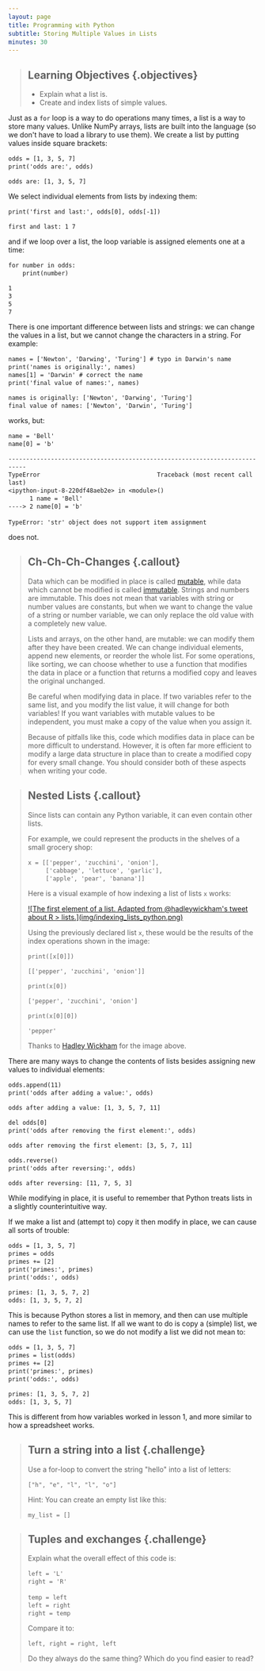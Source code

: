 ```yaml
---
layout: page
title: Programming with Python
subtitle: Storing Multiple Values in Lists
minutes: 30
---
```

> ## Learning Objectives {.objectives}
>
> *   Explain what a list is.
> *   Create and index lists of simple values.

Just as a `for` loop is a way to do operations many times,
a list is a way to store many values.
Unlike NumPy arrays,
lists are built into the language (so we don't have to load a library
to use them).
We create a list by putting values inside square brackets:

~~~ {.python}
odds = [1, 3, 5, 7]
print('odds are:', odds)
~~~

~~~ {.output}
odds are: [1, 3, 5, 7]
~~~

We select individual elements from lists by indexing them:

~~~ {.python}
print('first and last:', odds[0], odds[-1])
~~~

~~~ {.output}
first and last: 1 7
~~~

and if we loop over a list,
the loop variable is assigned elements one at a time:

~~~ {.python}
for number in odds:
    print(number)
~~~

~~~ {.output}
1
3
5
7
~~~

There is one important difference between lists and strings:
we can change the values in a list,
but we cannot change the characters in a string.
For example:

~~~ {.python}
names = ['Newton', 'Darwing', 'Turing'] # typo in Darwin's name
print('names is originally:', names)
names[1] = 'Darwin' # correct the name
print('final value of names:', names)
~~~

~~~ {.output}
names is originally: ['Newton', 'Darwing', 'Turing']
final value of names: ['Newton', 'Darwin', 'Turing']
~~~

works, but:

~~~ {.python}
name = 'Bell'
name[0] = 'b'
~~~

~~~ {.error}
---------------------------------------------------------------------------
TypeError                                 Traceback (most recent call last)
<ipython-input-8-220df48aeb2e> in <module>()
      1 name = 'Bell'
----> 2 name[0] = 'b'

TypeError: 'str' object does not support item assignment
~~~

does not.

> ## Ch-Ch-Ch-Changes {.callout}
>
> Data which can be modified in place is called [mutable](reference.html#mutable),
> while data which cannot be modified is called [immutable](reference.html#immutable).
> Strings and numbers are immutable. This does not mean that variables with string or number values are constants,
> but when we want to change the value of a string or number variable, we can only replace the old value
> with a completely new value.
>
> Lists and arrays, on the other hand, are mutable: we can modify them after they have been created. We can
> change individual elements, append new elements, or reorder the whole list.  For some operations, like
> sorting, we can choose whether to use a function that modifies the data in place or a function that returns a
> modified copy and leaves the original unchanged.
>
> Be careful when modifying data in place.  If two variables refer to the same list, and you modify the list
> value, it will change for both variables! If you want variables with mutable values to be independent, you
> must make a copy of the value when you assign it.
>
> Because of pitfalls like this, code which modifies data in place can be more difficult to understand. However,
> it is often far more efficient to modify a large data structure in place than to create a modified copy for
> every small change. You should consider both of these aspects when writing your code.


> ## Nested Lists {.callout}
> Since lists can contain any Python variable, it can even contain other lists.
>
> For example, we could represent the products in the shelves of a small grocery shop:
>
> ~~~ {.python}
> x = [['pepper', 'zucchini', 'onion'],
>      ['cabbage', 'lettuce', 'garlic'],
>      ['apple', 'pear', 'banana']]
> ~~~
>
>
> Here is a visual example of how indexing a list of lists `x` works:
>
> <a href='https://twitter.com/hadleywickham/status/643381054758363136'>
> ![The first element of a list. Adapted from @hadleywickham's tweet about R > lists.](img/indexing_lists_python.png)</a>
>
> Using the previously declared list `x`, these would be the results of the
> index operations shown in the image:
>
> ~~~ {.python}
> print([x[0]])
> ~~~
>
> ~~~ {.output}
> [['pepper', 'zucchini', 'onion']]
> ~~~
>
> ~~~ {.python}
> print(x[0])
> ~~~
>
> ~~~ {.output}
> ['pepper', 'zucchini', 'onion']
> ~~~
>
> ~~~ {.python}
> print(x[0][0])
> ~~~
>
> ~~~ {.output}
> 'pepper'
> ~~~
>
> Thanks to [Hadley Wickham](https://twitter.com/hadleywickham/status/643381054758363136)
> for the image above.

There are many ways to change the contents of lists besides assigning new values to
individual elements:

~~~ {.python}
odds.append(11)
print('odds after adding a value:', odds)
~~~
~~~ {.output}
odds after adding a value: [1, 3, 5, 7, 11]
~~~

~~~ {.python}
del odds[0]
print('odds after removing the first element:', odds)
~~~
~~~ {.output}
odds after removing the first element: [3, 5, 7, 11]
~~~

~~~ {.python}
odds.reverse()
print('odds after reversing:', odds)
~~~
~~~ {.output}
odds after reversing: [11, 7, 5, 3]
~~~

While modifying in place, it is useful to remember that Python treats lists in a slightly counterintuitive way.

If we make a list and (attempt to) copy it then modify in place, we can cause all sorts of trouble:

~~~ {.python}
odds = [1, 3, 5, 7]
primes = odds
primes += [2]
print('primes:', primes)
print('odds:', odds)
~~~
~~~ {.output}
primes: [1, 3, 5, 7, 2]
odds: [1, 3, 5, 7, 2]
~~~

This is because Python stores a list in memory, and then can use multiple names to refer to the same list.
If all we want to do is copy a (simple) list, we can use the `list` function, so we do not modify a list we did not mean to:

~~~ {.python}
odds = [1, 3, 5, 7]
primes = list(odds)
primes += [2]
print('primes:', primes)
print('odds:', odds)
~~~
~~~ {.output}
primes: [1, 3, 5, 7, 2]
odds: [1, 3, 5, 7]
~~~

This is different from how variables worked in lesson 1, and more similar to how a spreadsheet works.

> ## Turn a string into a list {.challenge}
>
> Use a for-loop to convert the string "hello" into a list of letters:
>
> ~~~ {.python}
> ["h", "e", "l", "l", "o"]
> ~~~
> Hint: You can create an empty list like this:
>
> ~~~ {.python}
> my_list = []
> ~~~

> ## Tuples and exchanges {.challenge}
>
> Explain what the overall effect of this code is:
>
> ~~~ {.python}
> left = 'L'
> right = 'R'
>
> temp = left
> left = right
> right = temp
> ~~~
>
> Compare it to:
>
> ~~~ {.python}
> left, right = right, left
> ~~~
>
> Do they always do the same thing?
> Which do you find easier to read?
